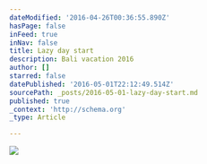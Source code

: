 ```yaml
---
dateModified: '2016-04-26T00:36:55.890Z'
hasPage: false
inFeed: true
inNav: false
title: Lazy day start
description: Bali vacation 2016
author: []
starred: false
datePublished: '2016-05-01T22:12:49.514Z'
sourcePath: _posts/2016-05-01-lazy-day-start.md
published: true
_context: 'http://schema.org'
_type: Article

---
```

![](https://the-grid-user-content.s3-us-west-2.amazonaws.com/c2cb0ab7-2111-4758-a77b-5915dd27d350.jpg)